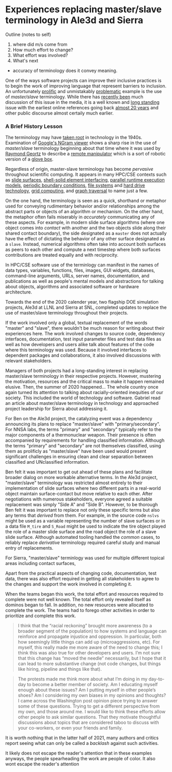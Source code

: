 # Experiences replacing master/slave terminology in Ale3d and Sierra

Outline (notes to self)
1. where did m/s come from
2. How much effort to change?
3. What effort was involved?
4. What's next
* accuracy of terminology does it convey meaning.


One of the ways software projects can improve their inclusive practices is to begin the work of improving language that represent barriers to inclusion.
An unfortunately [prolific](https://github.com/search?q=master+slave&type=code) and unmistakably [problematic](https://www.wired.com/story/tech-confronts-use-labels-master-slave/) example is the use of *master/slave* terminology.
While there has [recently been](https://www.google.com/search?q=%22master%22+%22slave%22+terminology+in+software&sxsrf=AOaemvIy5OkrC1xJEV_CJrUNIG3Tvmtlrg:1643308409486&source=lnt&tbs=qdr:y&sa=X&ved=2ahUKEwjdlYPwyNL1AhVuD0QIHXqoBOsQpwV6BAgBEBk&biw=1616&bih=948&dpr=1) much discussion of this issue in the media, it is a well known and [long standing](https://www.jstor.org/stable/40061475) issue with the earliest online references going back [almost 20 years](http://www.cnn.com/2003/TECH/ptech/11/26/master.term.reut/index.html) and other public discourse almost certaily much earlier.

### A Brief History Lesson

The terminology may have [taken root](https://www.cise.ufl.edu/~sahni/papers/masterslave2.pdf) in technology in the 1940s.
Examination of [Google's NGram viewer](https://books.google.com/ngrams/graph?content=master-slave&year_start=1800&year_end=2019&case_insensitive=on&corpus=26&smoothing=3&direct_url=t4%3B%2Cmaster%20-%20slave%3B%2Cc0%3B%2Cs0%3B%3Bmaster%20-%20slave%3B%2Cc0%3B%3BMaster%20-%20Slave%3B%2Cc0%3B%3BMaster%20-%20slave%3B%2Cc0%3B%3BMASTER%20-%20SLAVE%3B%2Cc0) shows a sharp rise in the use of *master/slave* terminology beginning about that time where it was used by [Raymond Geortz](https://en.wikipedia.org/wiki/Raymond_Goertz) to describe a [remote manipulator](https://en.wikipedia.org/wiki/Remote_manipulator) which is a sort of robotic version of a [glove box](https://en.wikipedia.org/wiki/Glovebox).

Regardless of origin, master-slave terminology has become *pervasive* throughout scientific computing.
It appears in many HPC/CSE contexts such as [slide surfaces](https://abaqus-docs.mit.edu/2017/English/SIMACAEITNRefMap/simaitn-c-contactpairform.htm), [shell-solid element interfacing](https://www.dynasupport.com/tutorial/contact-modeling-in-ls-dyna/contact-types), [parallel runtime execution models](http://charm.cs.uiuc.edu/research/masterSlave), [periodic boundary conditions](https://www.researchgate.net/figure/Master-slave-set-up-for-periodic-boundary-conditions-on-VE-with-a-non-periodic-mesh-see_fig3_320079614), [file systems](https://activemq.apache.org/shared-file-system-master-slave) and [hard drive technology](https://computer.howstuffworks.com/ide.htm), [grid computing](https://sites.cs.ucsb.edu/~rich/publications/shao-hcw.pdf), and [graph traversal](https://dl.acm.org/doi/abs/10.1145/3350546.3352536) to name just a few.

On the one hand, the terminology is seen as a quick, shorthand or metaphor used for conveying rudimentary behavior and/or relationships among the abstract parts or objects of an algorithm or mechanism.
On the other hand, the metaphor often fails miserably in *accurately* communicating any of these aspects.
For example, in modern slide surface algorithms (where one object comes into *contact* with another and the two objects slide along their shared contact boundary), the side designated as a `master` does not actually have the effect of dictating the behavior of any other surface designated as a `slave`.
Instead, numerical algorithms often take into account both surfaces as peers to each other and compute a next timestep where both surfaces contributions are treated equally and with reciprocity.

In HPC/CSE software use of the terminlogy can manifest in the names of data types, variables, functions, files, images, GUI widgets, databases, command-line arguments, URLs, server names, documentation, and publications as well as people's mental models and abstractions for talking about objects, algorithms and associated software or hardware architecture.

Towards the end of the 2020 calender year, two flagship DOE simulation projects, Ale3d at LLNL and Sierra at SNL, completed updates to replace the use of master/slave terminology throughout their projects.

If the work involved only a global, textual replacement of the words "master" and "slave", there wouldn't be much reason for writing about their experiences here.
The work involved changes to source code, dependency interfaces, documentation, test input parameter files and test data files as well as how developers and users alike talk about features of the code where this terminology was used.
Because it involved interfaces to dependent packages and collaborations, it also involved discussions with relevant stakeholders.

Managers of both projects had a long-standing interest in replacing master/slave terminology in their respective projects.
However, mustering the motivation, resources and the critical mass to make it happen remained elusive.
Then, the summer of 2020 happened...
The whole country once again turned its attention to talking about racially-oriented inequities of our society.
This included the world of technology and software.
Gabriel read an article about master/slave terminology in technology and approached project leadership for Sierra about addressing it.

For Ben on the Ale3d project, the catalyzing event was a dependency announcing its plans to replace "master/slave" with "primary/secondary".
For NNSA labs, the terms "primary" and "secondary" typically refer to the major components of a thermonuclear weapon.
Their presence is often accompanied by requirements for handling classified information.
Although the terms "primary" and "secondary" are not themselves classified, using them as prolificly as "master/slave" have been used would present significant challenges in ensuring clean and clear separation between classified and UNclassified information.

Ben felt it was important to get out ahead of these plans and facilitate broader dialog on more workable alternative terms.
In the Ale3d project, "master/slave" terminology was restricted almost entirely to their implementation of slide surfaces where two different parts in a real-world object maintain surface-contact but move relative to each other.
After negotiations with numerous stakeholders, everyone agreed a suitable replacement was simply "Side A" and "Side B".
However, to be thorough Ben felt it was important to replace not only these specific terms but also any terms that *derived* from them.
For example, in the source code `nslvs` might be used as a variable representing the number of slave surfaces or in a data file `M_tire` and `S_Road` might be used to indicate the tire object played the role of a master slide surface and the road object the role of a slave slide surface.
Although automated tooling handled the *common* cases, to reliably replace *derivative* terminology required careful study and manual entry of replacements.


For Sierra, "master/slave" terminlogy was used for multiple different topical areas including contact surfaces, 

Apart from the practical aspects of changing code, documentation, test data, there was also effort required in getting all stakeholders to agree to the changes and support the work involved in completing it. 

When the teams began this work, the total effort and resources required to complete were not well known.
The total effort only revealed itself as dominos began to fall.
In addition, no new resources were allocated to complete the work.
The teams had to forego other activities in order to prioritize and complete this work.

> I think that the “racial reckoning” brought more awareness (to a broader segment of the population) to how systems and language can reinforce and propagate injustice and oppression.  In particular, both how seemingly little things can add up (microaggressions, etc).  For myself, this really made me more aware of the need to change this; I think this was also true for other developers and users.  I’m not sure that this change has “moved the needle” necessarily, but I hope that it can lead to more substantive change (not code changes, but things like hiring, pipeline and things like that).

> The protests made me think more about what I’m doing in my day-to-day to become a better member of society. Am I educating myself enough about these issues? Am I putting myself in other people’s shoes? Am I considering my own biases in my opinions and thoughts? I came across the Washington post opinion piece trying to answer some of these questions. Trying to get a different perspective from my own, and those around me.
> I would like to think these efforts allow other people to ask similar questions. That they motivate thoughtful discussions about topics that are considered taboo to discuss with your co-workers, or even your friends and family.

It is worth nothing that in the latter half of 2021, many authors and critics report seeing what can only be called a *backlash* against such activities.

It likely does not escape the reader's attention that in these examples anyways, the people spearheading the work are people of color.
It also wont escape the reader's attention
